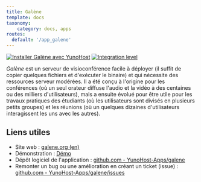 ```yaml
---
title: Galène
template: docs
taxonomy:
    category: docs, apps
routes:
  default: '/app_galene'
---
```


[![Installer Galène avec YunoHost](https://install-app.yunohost.org/install-with-yunohost.svg)](https://install-app.yunohost.org/?app=galene) [![Integration level](https://dash.yunohost.org/integration/galene.svg)](https://dash.yunohost.org/appci/app/galene)

*Galène* est un serveur de visioconférence facile à déployer (il suffit de copier quelques fichiers et d'exécuter le binaire) et qui nécessite des ressources serveur modérées. Il a été conçu à l'origine pour les conférences (où un seul orateur diffuse l'audio et la vidéo à des centaines ou des milliers d'utilisateurs), mais a ensuite évolué pour être utile pour les travaux pratiques des étudiants (où les utilisateurs sont divisés en plusieurs petits groupes) et les réunions (où un quelques dizaines d'utilisateurs interagissent les uns avec les autres).

## Liens utiles

+ Site web : [galene.org (en)](https://galene.org/)
+ Démonstration : [Démo](https://galene.org:8443/)
+ Dépôt logiciel de l'application : [github.com - YunoHost-Apps/galene](https://github.com/YunoHost-Apps/galene_ynh)
+ Remonter un bug ou une amélioration en créant un ticket (issue) : [github.com - YunoHost-Apps/galene/issues](https://github.com/YunoHost-Apps/galene_ynh/issues)
